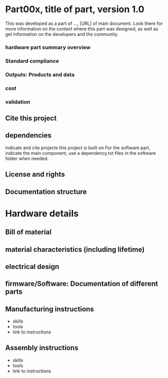 # Part00x, title of part, version 1.0

This was developed as a part of ..., [URL] of main document.
Look there for more information on the context where this part was designed,
as well as get information on the developers and the community.


### hardware part summary overview

### Standard compliance

### Outputs: Products and data

### cost

### validation

## Cite this project



## dependencies
indicate and cite projects this project is built on
For the software part, indicate the main component, use a dependency.txt files in the software folder when needed.

## License and rights

## Documentation structure


# Hardware details

## Bill of material

## material characteristics  (including lifetime)

## electrical design

## firmware/Software: Documentation of different parts

## Manufacturing instructions

- skills
- tools
- link to instructions

## Assembly instructions

- skills
- tools
- link to instructions